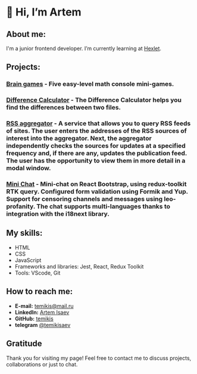 # 👋 Hi, I’m Artem

## About me:
I'm a junior frontend developer. I’m currently learning at [Hexlet](https://ru.hexlet.io/).

## Projects:
### [Brain games](https://github.com/temikis/frontend-project-44) - Five easy-level math console mini-games.
### [Difference Calculator](https://github.com/temikis/frontend-project-46) - The Difference Calculator helps you find the differences between two files.
### [RSS aggregator](https://github.com/temikis/frontend-project-11) - A service that allows you to query RSS feeds of sites. The user enters the addresses of the RSS sources of interest into the aggregator. Next, the aggregator independently checks the sources for updates at a specified frequency and, if there are any, updates the publication feed. The user has the opportunity to view them in more detail in a modal window.
### [Mini Chat](https://github.com/temikis/frontend-project-12) - Mini-chat on React Bootstrap, using redux-toolkit RTK query. Configured form validation using Formik and Yup. Support for censoring channels and messages using leo-profanity. The chat supports multi-languages ​​thanks to integration with the i18next library.

## My skills:
- HTML
- CSS
- JavaScript
- Frameworks and libraries: Jest, React, Redux Toolkit
- Tools: VScode, Git 

## How to reach me:
- **E-mail:** temikis@mail.ru
- **LinkedIn:** [Artem Isaev](https://www.linkedin.com/in/temikis/)
- **GitHub:** [temikis](https://github.com/temikis?tab=repositories)
- **telegram** [@temikisaev](https://t.me/temikisaev)

## Gratitude
Thank you for visiting my page! Feel free to contact me to discuss projects, collaborations or just to chat.

<!---
temikis/temikis is a ✨ special ✨ repository because its `README.md` (this file) appears on your GitHub profile.
You can click the Preview link to take a look at your changes.
--->
